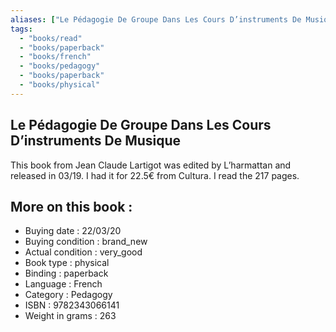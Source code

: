 ```yaml
---
aliases: ["Le Pédagogie De Groupe Dans Les Cours D’instruments De Musique "] 
tags: 
  - "books/read" 
  - "books/paperback" 
  - "books/french"
  - "books/pedagogy"
  - "books/paperback"
  - "books/physical"
---
```



## Le Pédagogie De Groupe Dans Les Cours D’instruments De Musique 
This book from Jean Claude Lartigot was edited by L’harmattan and released in 03/19. I had it for 22.5€ from Cultura. I read the 217 pages.

## More on this book :
- Buying date : 22/03/20
- Buying condition : brand_new
- Actual condition : very_good
- Book type : physical
- Binding : paperback
- Language : French
- Category : Pedagogy
- ISBN : 9782343066141
- Weight in grams : 263
